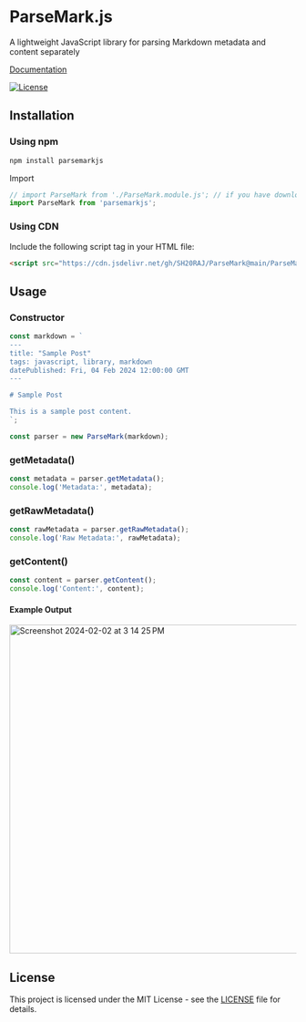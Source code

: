 # ParseMark.js

A lightweight JavaScript library for parsing Markdown metadata and content separately


 [Documentation](https://dev.to/sh20raj/parsemarkjs-a-lightweight-javascript-library-for-parsing-markdown-metadata-and-content-separately-1o6j) 

[![License](https://img.shields.io/badge/license-MIT-blue.svg)](https://opensource.org/licenses/MIT)

## Installation

### Using npm

```bash
npm install parsemarkjs
```
Import

```js
// import ParseMark from './ParseMark.module.js'; // if you have downloaded the js file
import ParseMark from 'parsemarkjs';
```

### Using CDN
Include the following script tag in your HTML file:

```html
<script src="https://cdn.jsdelivr.net/gh/SH20RAJ/ParseMark@main/ParseMark.js"></script>
```

## Usage

### Constructor

```javascript
const markdown = `
---
title: "Sample Post"
tags: javascript, library, markdown
datePublished: Fri, 04 Feb 2024 12:00:00 GMT
---

# Sample Post

This is a sample post content.
`;

const parser = new ParseMark(markdown);
```

### getMetadata()

```javascript
const metadata = parser.getMetadata();
console.log('Metadata:', metadata);
```

### getRawMetadata()

```javascript
const rawMetadata = parser.getRawMetadata();
console.log('Raw Metadata:', rawMetadata);
```

### getContent()

```javascript
const content = parser.getContent();
console.log('Content:', content);
```

#### Example Output

<img width="577" alt="Screenshot 2024-02-02 at 3 14 25 PM" src="https://github.com/SH20RAJ/ParseMark/assets/66713844/d1b845b1-2ae7-4d07-89ad-b60006e22165">


## License

This project is licensed under the MIT License - see the [LICENSE](https://opensource.org/license/mit/) file for details.


